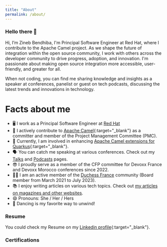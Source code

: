 ```yaml
---
title: "About"
permalink: /about/
---
```


### Hello there 👋
Hi, I’m Zineb Bendhiba, I'm Principal Software Engineer at Red Hat, where I contribute to the Apache Camel project. As we shape the future of integration within the open source community, I work with others across the developer community to drive progress, adoption, and innovation. I'm passionate about making open source integration more accessible, user-friendly, and greater for all.

When not coding, you can find me sharing knowledge and insights as a speaker at conferences, panelist or guest on tech podcasts, discussing the latest trends and innovations in technology.

# Facts about me
- 🖥 I work as a Principal Software Engineer at [Red Hat](https://www.redhat.com/)
- 🐪 I actively contribute to [Apache Camel](https://camel.apache.org/){:target="_blank"} as a committer and member of the Project Management Committee (PMC).
- 🔭 Currently, I am involved in enhancing [Apache Camel extensions for Quarkus](https://camel.apache.org/camel-quarkus){:target="_blank"}.
- 🗣 You can catch me speaking at various conferences. Check out my [Talks](/conf) and [Podcasts](/podcast) pages. 
- 😎 I proudly serve as a member of the CFP committee for Devoxx France and Devoxx Morocco conferences since 2022.
- 👯‍♀️ I am an active member of the [Duchess France](https://www.duchess-france.fr/) community (Board member from March 2021 to July 2023).
- 📚 I enjoy writing articles on various tech topics. Check out [my articles on magazines and other websites](/publications).
- 😄 Pronouns: She / Her / Hers
- 💃 Dancing is my favorite way to unwind!

### Resume
You could check my Resume on my [Linkedin profile](https://www.linkedin.com/in/zbendhiba/){:target="_blank"}.

### Certifications
<div data-iframe-width="150" data-iframe-height="270" data-share-badge-id="98007dfb-f456-4271-b2a6-235debd03720" data-share-badge-host="https://www.credly.com"></div><script type="text/javascript" async src="//cdn.credly.com/assets/utilities/embed.js"></script>
